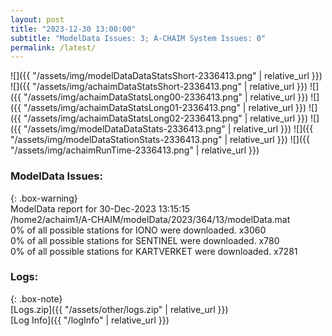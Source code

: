 ```yaml
---
layout: post
title: "2023-12-30 13:00:00"
subtitle: "ModelData Issues: 3; A-CHAIM System Issues: 0"
permalink: /latest/
---
```


![]({{ "/assets/img/modelDataDataStatsShort-2336413.png" | relative_url }})
![]({{ "/assets/img/achaimDataStatsShort-2336413.png" | relative_url }})
![]({{ "/assets/img/achaimDataStatsLong00-2336413.png" | relative_url }})
![]({{ "/assets/img/achaimDataStatsLong01-2336413.png" | relative_url }})
![]({{ "/assets/img/achaimDataStatsLong02-2336413.png" | relative_url }})
![]({{ "/assets/img/modelDataDataStats-2336413.png" | relative_url }})
![]({{ "/assets/img/modelDataStationStats-2336413.png" | relative_url }})
![]({{ "/assets/img/achaimRunTime-2336413.png" | relative_url }})


### ModelData Issues:  
  
{: .box-warning}  
 ModelData report for 30-Dec-2023 13:15:15   
 /home2/achaim1/A-CHAIM/modelData/2023/364/13/modelData.mat   
 0% of all possible stations for IONO were downloaded. x3060   
 0% of all possible stations for SENTINEL were downloaded. x780   
 0% of all possible stations for KARTVERKET were downloaded. x7281   
  


### Logs:  
  
{: .box-note}  
[Logs.zip]({{ "/assets/other/logs.zip" | relative_url }})  
[Log Info]({{ "/logInfo" | relative_url }})  
